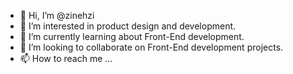 - 👋 Hi, I’m @zinehzi
- 👀 I’m interested in product design and development.
- 🌱 I’m currently learning about Front-End development.
- 💞️ I’m looking to collaborate on Front-End development projects.
- 📫 How to reach me ...

<!---
zinehzi/zinehzi is a ✨ special ✨ repository because its `README.md` (this file) appears on your GitHub profile.
You can click the Preview link to take a look at your changes.
--->
